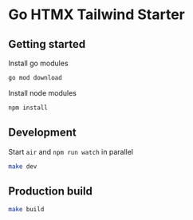 # Go HTMX Tailwind Starter

## Getting started

Install go modules

```bash
go mod download
```

Install node modules

```bash
npm install
```

## Development

Start `air` and `npm run watch` in parallel

```bash
make dev
```

## Production build

```bash
make build
```
